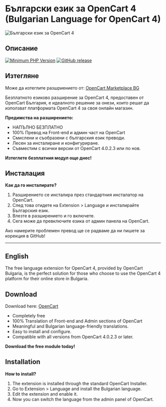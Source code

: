 
# Български език за OpenCart 4 (Bulgarian Language for OpenCart 4)

![Български език за OpenCart 4](https://opencart-marketplace.com/wp-content/uploads/2024/04/bulgarian-lang.jpg)

## Описание

[![Minimum PHP Version](https://img.shields.io/badge/php-%3E%3D%207.4-8892BF.svg?style=flat-square)](https://php.net/)
[![GitHub release](https://img.shields.io/github/v/release/opencartbulgaria/Bulgarian-translation-for-OpenCart-4)](https://github.com/opencartbulgaria/Bulgarian-translation-for-OpenCart-4)

## Изтегляне

Може да изтеглите разшриението от: [OpenCart Marketplace BG](https://opencart-marketplace.com/extension/bylgarski-ezik-za-opencart-4/)

Безплатното езиково разширение за OpenCart 4, предоставен от OpenCart България, е идеалното решение за онези, които решат да използват платформата OpenCart 4 за своя онлайн магазин.

**Предимства на разширението:**

- НАПЪЛНО БЕЗПЛАТНО
- 100% Превод на Front-end и админ част на OpenCart
- Смислени и съобразени с българския език преводи.
- Лесен за инсталиране и конфигуриране.
- Съвместим с всички версии от OpenCart 4.0.2.3 или по нов.

**Изтеглете безплатния модул още днес!**

## Инсталация

**Как да го инсталирате?**

1. Разширението се инсталира през стандартния инсталатор на OpenCart.
2. След това отидете на Extension > Language и инсталирайте Българския език.
3. Влезте в разширението и го включете.
4. Сега може да превключите езика от админ панела на OpenCart.

Ако намерите проблемен превод ще се радваме да ни пишете за корекция в GitHub!

--------------------------------

## English

The free language extension for OpenCart 4, provided by OpenCart Bulgaria, is the perfect solution for those who choose to use the OpenCart 4 platform for their online store in Bulgaria.

## Download

Download here: [OpenCart](https://www.opencart.com/index.php?route=marketplace/extension/info&extension_id=46036)

- Completely free
- 100% Translation of Front-end and Admin sections of OpenCart
- Meaningful and Bulgarian language-friendly translations.
- Easy to install and configure.
- Compatible with all versions from OpenCart 4.0.2.3 or later.

**Download the free module today!**

## Installation

**How to install?**

1. The extension is installed through the standard OpenCart Installer.
2. Go to Extension > Language and install the Bulgarian language.
3. Edit the extension and enable it.
4. Now you can switch the language from the admin panel of OpenCart.

